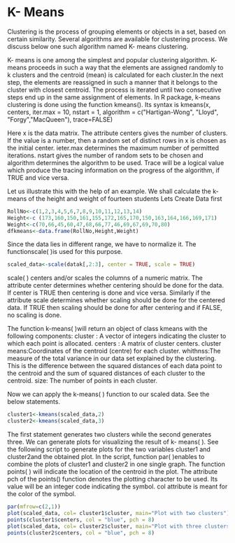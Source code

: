 # K- Means
Clustering is the process of grouping elements or objects in a set, based on certain similarity. Several algorithms are available for clustering process. We discuss below one such algorithm named K- means clustering.

K- means is one among the simplest and popular clustering algorithm. K- means proceeds in such a way that the elements are assigned randomly to k clusters and the centroid (mean) is calculated for each cluster.In the next step, the elements are reassigned in such a manner that it belongs to the cluster with closest centroid. The process is iterated until two consecutive steps end up in the same assignment of elements. In R package, k-means clustering is done using the function kmeans(). Its syntax is 
kmeans(x, centers, iter.max = 10, nstart = 1, algorithm = c("Hartigan-Wong", "Lloyd", "Forgy","MacQueen"), trace=FALSE)


Here x is the data matrix. The attribute centers gives the number of clusters. If the value is a number, then a random set of distinct rows in x is chosen as the initial center. ieter.max determines the maximum number of permitted iterations. nstart gives the number of random sets to be chosen and algorithm determines the algorithm to be used.  Trace will be a logical value which produce the tracing information on the progress of the algorithm, if TRUE and vice versa.

Let us illustrate this with the help of an example. We shall calculate the k- means of the height and weight of fourteen students
Lets Create Data first
```R
RollNo<-c(1,2,3,4,5,6,7,8,9,10,11,12,13,14)
Height<-c (173,160,150,161,155,172,165,170,150,163,164,166,169,171)
Weight<-c(70,66,45,60,47,68,66,77,46,69,67,69,70,80)
dfkmeans<-data.frame(RollNo,Height,Weight)
```

Since the data lies in different range, we have to normalize it. The functionscale( )is used for this purpose. 
```R
scaled_data<-scale(datak[,2:3], center = TRUE, scale = TRUE)
```
scale( ) centers and/or scales the columns of a numeric matrix. The attribute center determines whether centering should be done for the data. If center is TRUE then centering is done and vice versa. Similarly if the attribute scale determines whether scaling should be done for the centered data. If TRUE then scaling should be done for after centering and if FALSE, no scaling is done.

The function k-means( )will return an object of class kmeans with the following components:
cluster                : A vector of integers indicating the cluster to which each point is allocated.
centers               : A matrix of cluster centers.
cluster means:Coordinates of the centroid (centre) for each cluster.
whithnss:The measure of the total variance in our data set explained by the clustering. This is the difference between the squared distances of each data point to the centroid and the sum of squared distances of each cluster to the centroid. 
size: The number of points in each cluster.

Now we can apply the k-means( ) function to our scaled data. See the below statements.

```R
cluster1<-kmeans(scaled_data,2)
cluster2<-kmeans(scaled_data,3)
```

The first statement generates two clusters while the second generates three. 
We can generate plots for visualizing the result of k- means( ). 
See the following script to generate plots for the two variables cluster1 and cluster2and the obtained plot. 
In the script, function par( )enables to combine the plots of cluster1 and cluster2 in one single graph. 
The function points( ) will indicate the location of the centroid in the plot. The attribute pch of the points() function denotes
the plotting character to be used. Its value will be an integer code indicating the symbol. col attribute is meant for the color of the symbol.

```R
par(mfrow=c(2,1))
plot(scaled_data, col= cluster1$cluster, main="Plot with two clusters")
points(cluster1$centers, col = "blue", pch = 8)
plot(scaled_data, col= cluster2$cluster, main="Plot with three clusters")
points(cluster2$centers, col = "blue", pch = 8)
```
